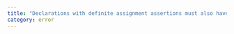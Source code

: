 ```yaml
---
title: "Declarations with definite assignment assertions must also have type annotations."
category: error
---
```

